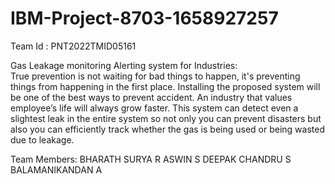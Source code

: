 # IBM-Project-8703-1658927257
Team Id : PNT2022TMID05161

Gas Leakage monitoring Alerting system for Industries:   
                True prevention is not waiting for bad things to happen, it's preventing things from happening in the first place. Installing the proposed system will be one of the best ways to prevent accident. An industry that values employee’s life will always grow faster. This system can detect even a slightest leak in the entire system so not only you can prevent disasters but also you can efficiently track whether the gas is being used or being wasted due to leakage.

Team Members:
     BHARATH SURYA R 
     ASWIN S 
     DEEPAK CHANDRU S 
     BALAMANIKANDAN A 
     
